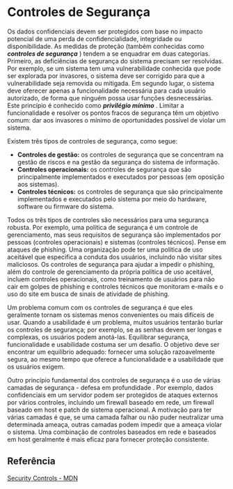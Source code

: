 # Controles de Segurança

Os dados confidenciais devem ser protegidos com base no impacto potencial de uma perda de confidencialidade, integridade ou disponibilidade. As medidas de proteção (também conhecidas como ***controles de segurança*** ) tendem a se enquadrar em duas categorias. Primeiro, as deficiências de segurança do sistema precisam ser resolvidas. Por exemplo, se um sistema tem uma vulnerabilidade conhecida que pode ser explorada por invasores, o sistema deve ser corrigido para que a vulnerabilidade seja removida ou mitigada. Em segundo lugar, o sistema deve oferecer apenas a funcionalidade necessária para cada usuário autorizado, de forma que ninguém possa usar funções desnecessárias. Este princípio é conhecido como ***privilégio mínimo*** . Limitar a funcionalidade e resolver os pontos fracos de segurança têm um objetivo comum: dar aos invasores o mínimo de oportunidades possível de violar um sistema.

Existem três tipos de controles de segurança, como segue:

- **Controles de gestão:** os controles de segurança que se concentram na gestão de riscos e na gestão da segurança do sistema de informação.
- **Controles operacionais:** os controles de segurança que são principalmente implementados e executados por pessoas (em oposição aos sistemas).
- **Controles técnicos:** os controles de segurança que são principalmente implementados e executados pelo sistema por meio do hardware, software ou firmware do sistema.

Todos os três tipos de controles são necessários para uma segurança robusta. Por exemplo, uma política de segurança é um controle de gerenciamento, mas seus requisitos de segurança são implementados por pessoas (controles operacionais) e sistemas (controles técnicos). Pense em ataques de phishing. Uma organização pode ter uma política de uso aceitável que especifica a conduta dos usuários, incluindo não visitar sites maliciosos. Os controles de segurança para ajudar a impedir o phishing, além do controle de gerenciamento da própria política de uso aceitável, incluem controles operacionais, como treinamento de usuários para não cair em golpes de phishing e controles técnicos que monitoram e-mails e o uso do site em busca de sinais de atividade de phishing.

Um problema comum com os controles de segurança é que eles geralmente tornam os sistemas menos convenientes ou mais difíceis de usar. Quando a usabilidade é um problema, muitos usuários tentarão burlar os controles de segurança; por exemplo, se as senhas devem ser longas e complexas, os usuários podem anotá-las. Equilibrar segurança, funcionalidade e usabilidade costuma ser um desafio. O objetivo deve ser encontrar um equilíbrio adequado: fornecer uma solução razoavelmente segura, ao mesmo tempo que oferece a funcionalidade e a usabilidade que os usuários exigem.

Outro princípio fundamental dos controles de segurança é o uso de várias camadas de segurança - defesa em profundidade . Por exemplo, dados confidenciais em um servidor podem ser protegidos de ataques externos por vários controles, incluindo um firewall baseado em rede, um firewall baseado em host e patch de sistema operacional. A motivação para ter várias camadas é que, se uma camada falhar ou não puder neutralizar uma determinada ameaça, outras camadas podem impedir que a ameaça violar o sistema. Uma combinação de controles baseados em rede e baseados em host geralmente é mais eficaz para fornecer proteção consistente.

## Referência

[Security Controls - MDN](https://developer.mozilla.org/en-US/docs/Archive/Security/Controls)